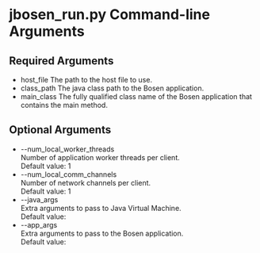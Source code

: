 # jbosen_run.py Command-line Arguments

## Required Arguments ##
* host_file
    The path to the host file to use.
* class_path
    The java class path to the Bosen application.
* main_class
    The fully qualified class name of the Bosen application that contains the main method.

## Optional Arguments ##
* --num_local_worker_threads  
    Number of application worker threads per client.  
    Default value: 1  
* --num_local_comm_channels  
    Number of network channels per client.  
    Default value: 1  
* --java_args  
    Extra arguments to pass to Java Virtual Machine.  
    Default value: <empty>
* --app_args  
    Extra arguments to pass to the Bosen application.  
    Default value: <empty>
